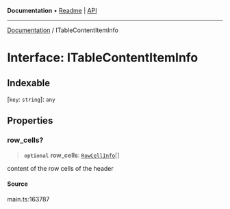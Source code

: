 **Documentation** • [Readme](../README.md) \| [API](../globals.md)

***

[Documentation](../README.md) / ITableContentItemInfo

# Interface: ITableContentItemInfo

## Indexable

 \[`key`: `string`\]: `any`

## Properties

### row\_cells?

> **`optional`** **row\_cells**: [`RowCellInfo`](../classes/RowCellInfo.md)[]

content of the row cells of the header

#### Source

main.ts:163787
